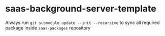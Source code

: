# saas-background-server-template

Always run `git submodule update --init --recursive` to sync all required package inside `saas-packages` repository